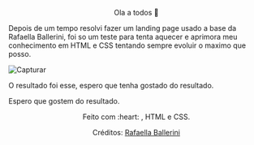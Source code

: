 <div align="center">
  <p> Ola a todos 👋</p>
</div>

Depois de um tempo resolvi fazer um landing page usado a base da Rafaella Ballerini, foi so um teste para tenta aquecer e aprimora meu conhecimento em HTML e CSS tentando sempre evoluir o maximo que posso.

![Capturar](https://user-images.githubusercontent.com/80917181/226411174-7af2d340-d3c7-4ee4-bffd-79c1108b1520.PNG)

O resultado foi esse, espero que tenha gostado do resultado.

Espero que gostem do resultado.

<div align="center">
  <p>Feito com :heart: , HTML e CSS.</p>
  <p>Créditos: <a href="https://github.com/rafaballerini">Rafaella Ballerini</a></p>
</div>
